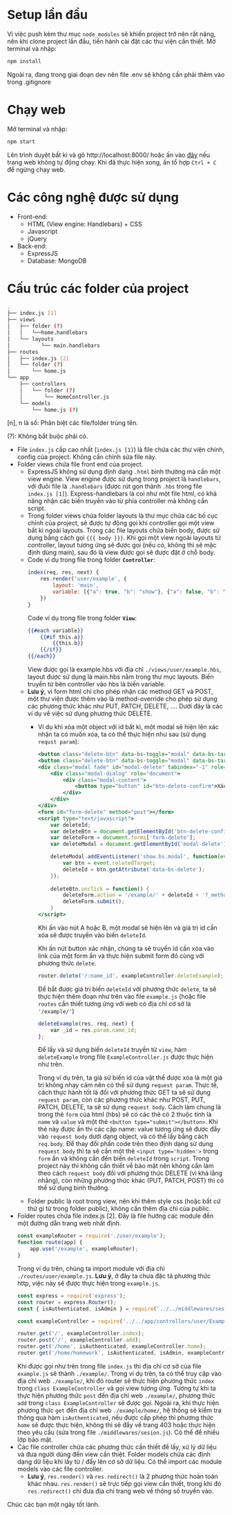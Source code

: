# Setup lần đầu
Vì việc push kèm thư mục `node_modules` sẽ khiến project trở nên rất nặng, nên khi clone project lần đầu, tiến hành cài đặt các thư viện cần thiết.
Mở terminal và nhập:
```bash
npm install
```
Ngoài ra, đang trong giai đoạn dev nên file .env sẽ không cần phải thêm vào trong .gitignore

# Chạy web
Mở terminal và nhập:
```bash
npm start
```
Lên trình duyệt bất kì và gõ http://localhost:8000/ hoặc ấn vào [đây](http://localhost:8000/) nếu trang web không tự động chạy.
Khi đã thực hiện xong, ấn tổ hợp `Ctrl + C` để ngừng chạy web.

# Các công nghệ được sử dụng
* Front-end:
  * HTML (View engine: Handlebars) + CSS
  * Javascript
  * jQuery
* Back-end:
  * ExpressJS
  * Database: MongoDB

# Cấu trúc các folder của project
<!-- │ ├ ─ └ -->
```bash
.
├── index.js [1]
├── views
│   ├── folder (?)
│   │   └──home.handlebars
│   └── layouts
│          └── main.handlebars
├── routes
│   ├── index.js [2]
│   └── folder (?)
│       └── home.js
└── app  
    ├── controllers 
    │   └── folder (?)
    │       └── HomeController.js
    └── models
        └── home.js (?)
```
[n], n là số: Phân biệt các file/folder trùng tên.

(?): Không bắt buộc phải có.

* File `index.js` cấp cao nhất (`index.js [1]`) là file chứa các thư viện chính, config của project. Không cần chỉnh sửa file này.
* Folder views chứa file front end của project. 
  * ExpressJS không sử dụng định dạng `.html` bình thường mà cần một view engine. View engine được sử dụng trong project là `handlebars`, với đuôi file là `.handlebars` (được rút gọn thành `.hbs` trong file `index.js [1]`). Express-handlebars là coi như một file html, có khả năng nhận các biến truyền vào từ phía controller mà không cần script.
  * Trong folder views chứa folder layouts là thư mục chứa các bố cục chính của project, sẽ được tự động gọi khi controller gọi một view bất kì ngoài layouts. Trong các file layouts chứa biến body, được sử dụng bằng cách gọi `{{{ body }}}`. Khi gọi một view ngoài layouts từ controller, layout tương ứng sẽ được gọi (nếu có, không thì sẽ mặc định dùng main), sau đó là view được gọi sẽ được đặt ở chỗ body. 
  * Code ví dụ trong file trong folder **`Controller`**:
    ```javascript
    index(req, res, next) {
        res.render('user/example', {
            layout: 'main',
            variable: [{"a": true, "b": "show"}, {"a": false, "b": "hide"}]
        })
    }
    ```
    Code ví dụ trong file trong folder **`View`**:
    ```hbs
    {{#each variable}}
        {{#if this.a}}
            {{this.b}}
        {{/if}}
    {{/each}}
    ```
    View được gọi là example.hbs với địa chỉ `./views/user/example.hbs`, layout được sử dụng là main.hbs nằm trong thư mục layouts. Biến truyền từ bên controller vào hbs là biến variable.
  * **Lưu ý**, vì form html chỉ cho phép nhận các method GET và POST, một thư viện được thêm vào là method-override cho phép sử dụng các phương thức khác như PUT, PATCH, DELETE, .... Dưới đây là các ví dụ về việc sử dụng phương thức DELETE. 
    * Ví dụ khi xóa một object với id bất kì, một modal sẽ hiện lên xác nhận ta có muốn xóa, ta có thể thực hiện như sau (sử dụng `requst param`):
      ```hbs
      <button class="delete-btn" data-bs-toggle="modal" data-bs-target="#modal-delete" data-bs-delete="a">A</button>
      <button class="delete-btn" data-bs-toggle="modal" data-bs-target="#modal-delete" data-bs-delete="b">B</button>
      <div class="modal fade" id="modal-delete" tabindex="-1" role="dialog" aria-labelledby="modal-delete__Label" aria-hidden="true">
          <div class="modal-dialog" role="document">
              <div class="modal-content">
                  <button type="button" id="btn-delete-confirm">Xác nhận</button>
              </div>
          </div>
      </div>
      <form id="form-delete" method="post"></form>
      <script type="text/javascript">
          var deleteId;
          var deleteBtn = document.getElementById('btn-delete-confirm');
          var deleteForm = document.forms['form-delete']; 
          var deleteModal = document.getElementById('modal-delete');

          deleteModal.addEventListener('show.bs.modal', function(event) {
              var btn = event.relatedTarget;
              deleteId = btn.getAttribute('data-bs-delete');
          });
          
          deleteBtn.onclick = function() {
              deleteForm.action = '/example/' + deleteId + '?_method=delete';
              deleteForm.submit();
          }
      </script>
      ```
      Khi ấn vào nút A hoặc B, một modal sẽ hiện lên và giá trị id cần xóa sẽ được truyền vào biến `deleteId`.

      Khi ấn nút button xác nhận, chúng ta sẽ truyền id cần xóa vào link của một form ẩn và thực hiện submit form đó cùng với phương thức `delete`.
        ```javascript
        router.delete('/:name_id', exampleController.deleteExample);
        ```
      Để bắt được giá trị biến `deleteId` với phương thức `delete`, ta sẽ thực hiện thêm đoạn như trên vào file `example.js` (hoặc file `routes` cần thiết tương ứng với web có địa chỉ cơ sở là `'/example/'`)
        ```javascript
        deleteExample(res, req, next) {
            var _id = res.param.name_id;
        };
        ```
      Để lấy và sử dụng biến `deleteId` truyền từ `view`, hàm `deleteExample` trong file `ExampleController.js` được thực hiện như trên.

      Trong ví dụ trên, ta giả sử biến id của vật thể được xóa là một giá trị không nhạy cảm nên có thể sử dụng `request param`. Thực tế, cách thực hành tốt là đối với phương thức GET ta sẽ sử dụng `request param`, còn các phương thức khác như POST, PUT, PATCH, DELETE, ta sẽ sử dụng `request body`. Cách làm chung là trong thẻ `form` của html (hbs) sẽ có các thẻ có 2 thuộc tính là `name` và `value` và một thẻ `<button type="submit"></button>`. Khi thẻ này được ấn thì các cặp name: value tương ứng sẽ được đẩy vào `request body` dưới dạng object, và có thể lấy bằng cách `req.body`. Để thay đổi phần code trên theo định dạng sử dụng `request body` thì ta sẽ cần một thẻ `<input type='hidden'>` trong `form` ẩn và không cần đến biến `deleteId` trong `script`. Trong project này thì không cần thiết về bảo mật nên không cần làm theo cách `request body` đối với phương thức DELETE (vì khá lằng nhằng), còn những phương thức khác (PUT, PATCH, POST) thì có thể sử dụng bình thường.
  * Folder public là root trong view, nên khi thêm style css (hoặc bất cứ thứ gì từ trong folder public), không cần thêm địa chỉ của public.
* Folder routes chứa file index.js [2]. Đây là file hướng các module đến một đường dẫn trang web nhất định.
  ```javascript
  const exampleRouter = require('./user/example');
  function route(app) {
      app.use('/example', exampleRouter);
  }
  ```
  Trong ví dụ trên, chúng ta import module với địa chỉ `./routes/user/example.js`. **Lưu ý**, ở đây ta chưa đặc tả phương thức http, việc này sẽ được thực hiện trong `example.js`.
  ```javascript
  const express = require('express');
  const router = express.Router();
  const { isAuthenticated, isAdmin } = require('../../middlewares/session');

  const exampleController = require('../../app/controllers/user/ExampleController')

  router.get('/', exampleController.index);
  router.post('/', exampleController.add);
  router.get('/home', isAuthenticated, exampleController.home);
  router.get('/home/homework', isAuthenticated, isAdmin, exampleController.homework);
  ```
  Khi được gọi như trên trong file `index.js` thì địa chỉ cơ sở của file `example.js` sẽ thành `./example/`. Trong ví dụ trên, ta có thể truy cập vào địa chỉ web `./example/`, khi đó router sẽ thực hiện phương thức `index` trong `class ExampleController` và gọi view tương ứng. Tương tự khi ta thực hiện phương thức `post` đến địa chỉ web `./example/`, phương thức `add` trong `class ExampleController` sẽ được gọi. Ngoài ra, khi thực hiện phương thức `get` đến địa chỉ web `./example/home/`, hệ thống sẽ kiểm tra thông qua hàm `isAuthenticated`, nếu được cấp phép thì phương thức `home` sẽ được thực hiện, không thì sẽ đẩy về trang 403 hoặc thực hiện theo yêu cầu (sửa trong file `./middlewares/sesion.js`). Có thể để nhiều lớp bảo mật.
* Các file controller chứa các phương thức cần thiết để lấy, xử lý dữ liệu và đưa người dùng đến view cần thiệt. Folder models chứa các định dạng dữ liệu khi lấy từ / đẩy lên cơ sở dữ liệu. Có thể import các module models vào các file controller. 
  * **Lưu ý**, `res.render()` và `res.redirect()` là 2 phương thức hoàn toàn khác nhau. `res.render()` sẽ trực tiếp gọi view cần thiết, trong khi đó `res.redirect()` chỉ đưa địa chỉ trang web về thông số truyền vào.

Chúc các bạn một ngày tốt lành.
